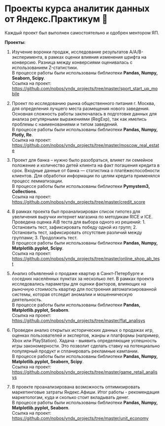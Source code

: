 # Проекты курса аналитик данных от Яндекс.Практикум 🚀


Каждый проект был выполнен самостоятельно и одобрен ментором ЯП.

<b>Проекты:</b>
1. Изучение воронки продаж, исследование результатов A/A/B-эксперимента, в рамках оценки влияния изменения шрифта на конверсию. Разница между конверсиями оценивалась с использованием Z-статистики.
<br>В процессе работы были использованы библиотеки <b>Pandas, Numpy, Seaborn, Scipy</b>.
<br>Ссылка на проект: https://github.com/nobos/yndx_projects/tree/master/sport_start_up_mobile

2. Проект по исследованию рынка общественного питания г. Москва, для определения лучшего места размещения нового заведения. Основная сложность работы заключалась в подготовке данных для анализа регулярными выражениями (RegExp), так как имелись проблемы с наименованиями и типом заведений.
<br>В процессе работы были использованы библиотеки <b>Pandas, Numpy, Plotly, Re</b>.
<br>Ссылка на проект: https://github.com/nobos/yndx_projects/tree/master/moscow_real_estate

3. Проект для банка – нужно было разобраться, влияет ли семейное положение и количество детей клиента на факт погашения кредита в срок. Входные данные от банка — статистика о платёжеспособности клиентов. Для обработки информации по целям кредита применялся процесс лемматизации.
<br>В процессе работы были использованы библиотеки <b>Pymystem3, Collections</b>.
<br>Ссылка на проект: https://github.com/nobos/yndx_projects/tree/master/credit_score

4. В рамках проекта был проанализирован список гипотез для увеличения выручки интернет магазина по методикам RICE и ICE. Проведена оценка A\B теста для выбора одного из решений: 1. Остановить тест, зафиксировать победу одной из групп; 2. Остановить тест, зафиксировать отсутствие различий между группами; 3. Продолжить тест.
<br>В процессе работы были использованы библиотеки <b>Pandas, Numpy, Matplotlib.pyplot, Scipy</b>.
<br>Ссылка на проект: https://github.com/nobos/yndx_projects/tree/master/online_shop_ab_test

5. Анализ объявлений о продаже квартир в Санкт-Петербурге и соседних населённых пунктах за несколько лет. В рамках проекта исследовались параметры для оценки факторов, влияющих на рыночную стоимость квартир для построения автоматизированной системы, которая отследит аномалии и мошенническую деятельность.
<br>В процессе работы были использованы библиотеки <b>Pandas, Matplotlib.pyplot, Seaborn</b>.
<br>Ссылка на проект: https://github.com/nobos/yndx_projects/tree/master/flat_analisys

6. Проведен  анализ открытых исторических данных о продажах игр, оценках пользователей и экспертов, жанры и платформы (например, Xbox или PlayStation). Хадача - выявить определяющие успешность игры закономерности. Это позволит сделать ставку на потенциально популярный продукт и спланировать рекламные кампании.
<br>В процессе работы были использованы библиотеки <b>Pandas, Numpy, Matplotlib.pyplot, Seaborn, Scipy</b>.
<br>Ссылка на проект: https://github.com/nobos/yndx_projects/tree/master/game_retail_analisys

7. В проекте проанализирована возможность оптимизировать маркетинговые затраты Яндекс.Афиши. Итог работы - рекомендация маркетологам, куда и сколько стоит вкладывать денег.
<br>В процессе работы были использованы библиотеки <b>Pandas, Numpy, Matplotlib.pyplot, Seaborn</b>.
<br>Ссылка на проект: https://github.com/nobos/yndx_projects/tree/master/unit_economy
